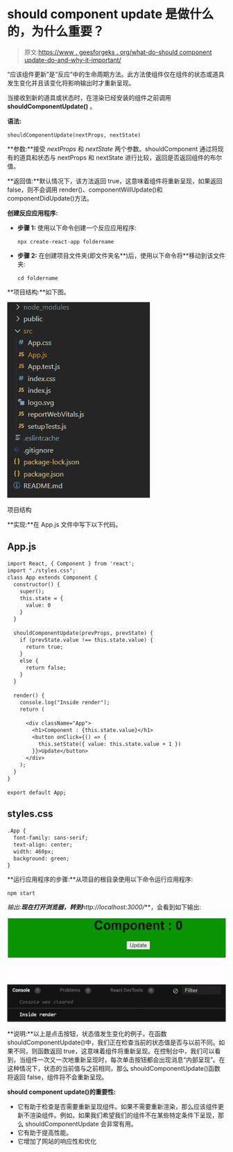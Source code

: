 # should component update 是做什么的，为什么重要？

> 原文:[https://www . geesforgeks . org/what-do-should component update-do-and-why-it-important/](https://www.geeksforgeeks.org/what-does-shouldcomponentupdate-do-and-why-is-it-important/)

“应该组件更新”是“反应”中的生命周期方法。此方法使组件仅在组件的状态或道具发生变化并且该变化将影响输出时才重新呈现。

当接收到新的道具或状态时，在渲染已经安装的组件之前调用 **shouldComponentUpdate()** 。

**语法:**

```
shouldComponentUpdate(nextProps, nextState)
```

**参数:**接受 *nextProps* 和 *nextState* 两个参数。shouldComponent 通过将现有的道具和状态与 nextProps 和 nextState 进行比较，返回是否返回组件的布尔值。

**返回值:**默认情况下，该方法返回 true，这意味着组件将重新呈现，如果返回 false，则不会调用 render()、componentWillUpdate()和 componentDidUpdate()方法。

**创建反应应用程序:**

*   **步骤 1:** 使用以下命令创建一个反应应用程序:

    ```
    npx create-react-app foldername
    ```

*   **步骤 2:** 在创建项目文件夹(即文件夹名**)后，使用以下命令将**移动到该文件夹:

    ```
    cd foldername
    ```

**项目结构:**如下图。

![](img/f04ae0d8b722a9fff0bd9bd138b29c23.png)

项目结构

**实现:**在 App.js 文件中写下以下代码。

## App.js

```
import React, { Component } from 'react';
import "./styles.css";
class App extends Component {
  constructor() {
    super();
    this.state = {
      value: 0
    }
  }

  shouldComponentUpdate(prevProps, prevState) {
    if (prevState.value !== this.state.value) {
      return true;
    }
    else {
      return false;
    }
  }

  render() {
    console.log("Inside render");
    return (

      <div className="App">
        <h1>Component : {this.state.value}</h1>
        <button onClick={() => {
          this.setState({ value: this.state.value + 1 })
        }}>Update</button>
      </div>
    );
  }
}

export default App;
```

## styles.css

```
.App {
  font-family: sans-serif;
  text-align: center;
  width: 460px;
  background: green;
}
```

**运行应用程序的步骤:**从项目的根目录使用以下命令运行应用程序:

```
npm start
```

**输出:**现在打开浏览器，转到***http://localhost:3000/***，会看到如下输出:

![](img/c0bb0b5963ebb46f04813e64483f3f35.png)

**说明:**以上是点击按钮，状态值发生变化的例子。在函数 shouldComponentUpdate()中，我们正在检查当前的状态值是否与以前不同。如果不同，则函数返回 true，这意味着组件将重新呈现。在控制台中，我们可以看到，当组件一次又一次地重新呈现时，每次单击按钮都会出现消息“内部呈现”。在这种情况下，状态的当前值与之前相同，那么 shouldComponentUpdate()函数将返回 false，组件将不会重新呈现。

**should component update()的重要性:**

*   它有助于检查是否需要重新呈现组件。如果不需要重新渲染，那么应该组件更新不渲染组件。例如，如果我们希望我们的组件不在某些特定条件下呈现，那么 shouldComponentUpdate 会非常有用。
*   它有助于提高性能。
*   它增加了网站的响应性和优化